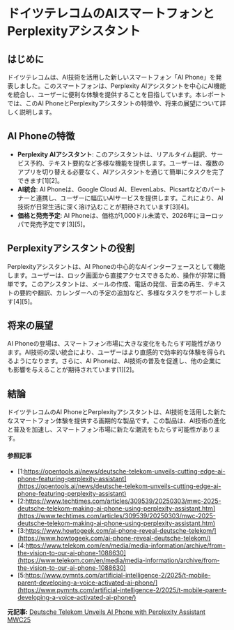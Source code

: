 # ドイツテレコムのAIスマートフォンとPerplexityアシスタント

## はじめに

ドイツテレコムは、AI技術を活用した新しいスマートフォン「AI Phone」を発表しました。このスマートフォンは、Perplexity AIアシスタントを中心にAI機能を統合し、ユーザーに便利な体験を提供することを目指しています。本レポートでは、このAI PhoneとPerplexityアシスタントの特徴や、将来の展望について詳しく説明します。

## AI Phoneの特徴

- **Perplexity AIアシスタント**: このアシスタントは、リアルタイム翻訳、サービス予約、テキスト要約など多様な機能を提供します。ユーザーは、複数のアプリを切り替える必要なく、AIアシスタントを通じて簡単にタスクを完了できます[1][2]。
- **AI統合**: AI Phoneは、Google Cloud AI、ElevenLabs、Picsartなどのパートナーと連携し、ユーザーに幅広いAIサービスを提供します。これにより、AI技術が日常生活に深く溶け込むことが期待されています[3][4]。
- **価格と発売予定**: AI Phoneは、価格が1,000ドル未満で、2026年にヨーロッパで発売予定です[3][5]。

## Perplexityアシスタントの役割

Perplexityアシスタントは、AI Phoneの中心的なAIインターフェースとして機能します。ユーザーは、ロック画面から直接アクセスできるため、操作が非常に簡単です。このアシスタントは、メールの作成、電話の発信、音楽の再生、テキストの要約や翻訳、カレンダーへの予定の追加など、多様なタスクをサポートします[4][5]。

## 将来の展望

AI Phoneの登場は、スマートフォン市場に大きな変化をもたらす可能性があります。AI技術の深い統合により、ユーザーはより直感的で効率的な体験を得られるようになります。さらに、AI Phoneは、AI技術の普及を促進し、他の企業にも影響を与えることが期待されています[1][2]。

## 結論

ドイツテレコムのAI PhoneとPerplexityアシスタントは、AI技術を活用した新たなスマートフォン体験を提供する画期的な製品です。この製品は、AI技術の進化と普及を加速し、スマートフォン市場に新たな潮流をもたらす可能性があります。

#### 参照記事
- [1:https://opentools.ai/news/deutsche-telekom-unveils-cutting-edge-ai-phone-featuring-perplexity-assistant](https://opentools.ai/news/deutsche-telekom-unveils-cutting-edge-ai-phone-featuring-perplexity-assistant)
- [2:https://www.techtimes.com/articles/309539/20250303/mwc-2025-deutsche-telekom-making-ai-phone-using-perplexity-assistant.htm](https://www.techtimes.com/articles/309539/20250303/mwc-2025-deutsche-telekom-making-ai-phone-using-perplexity-assistant.htm)
- [3:https://www.howtogeek.com/ai-phone-reveal-deutsche-telekom/](https://www.howtogeek.com/ai-phone-reveal-deutsche-telekom/)
- [4:https://www.telekom.com/en/media/media-information/archive/from-the-vision-to-our-ai-phone-1088630](https://www.telekom.com/en/media/media-information/archive/from-the-vision-to-our-ai-phone-1088630)
- [5:https://www.pymnts.com/artificial-intelligence-2/2025/t-mobile-parent-developing-a-voice-activated-ai-phone/](https://www.pymnts.com/artificial-intelligence-2/2025/t-mobile-parent-developing-a-voice-activated-ai-phone/)


**元記事:** [Deutsche Telekom Unveils AI Phone with Perplexity Assistant MWC25](https://startupnews.fyi/2025/03/08/deutsche-telekom-unveils-ai-phone-with-perplexity-assistant-mwc25/)
